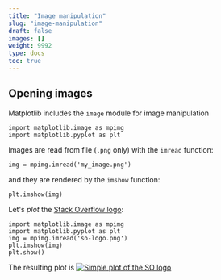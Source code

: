 ```yaml
---
title: "Image manipulation"
slug: "image-manipulation"
draft: false
images: []
weight: 9992
type: docs
toc: true
---
```


## Opening images
Matplotlib includes the `image` module for image manipulation
    
    import matplotlib.image as mpimg
    import matplotlib.pyplot as plt

Images are read from file (`.png` only) with the `imread` function:

    img = mpimg.imread('my_image.png')

and they are rendered by the `imshow` function:

    plt.imshow(img)

Let's _plot_ the [Stack Overflow logo][1]:

    import matplotlib.image as mpimg
    import matplotlib.pyplot as plt
    img = mpimg.imread('so-logo.png')
    plt.imshow(img)
    plt.show()

The resulting plot is
[![Simple plot of the SO logo][2]][2]


  [1]: http://stackoverflow.com/company/logos
  [2]: http://i.stack.imgur.com/IL8dD.png

